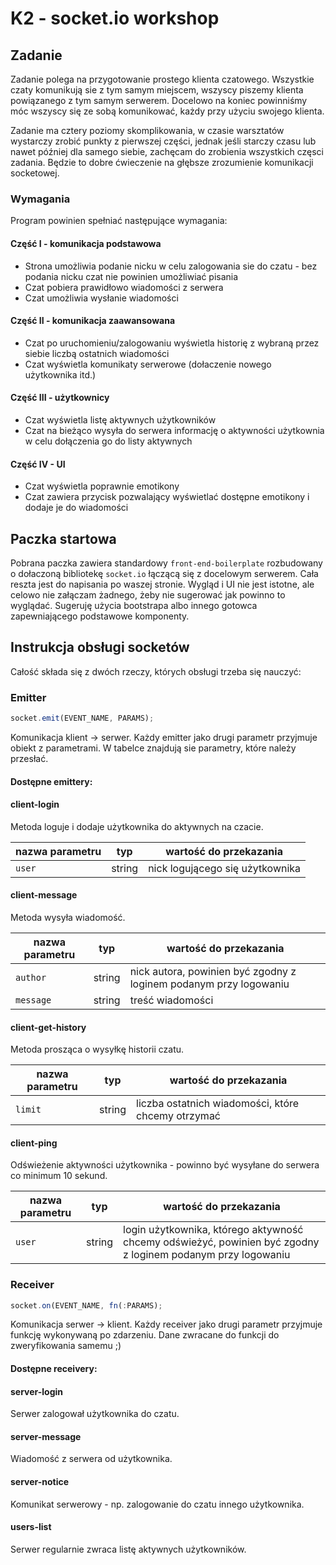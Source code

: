 # K2 - socket.io workshop

## Zadanie

Zadanie polega na przygotowanie prostego klienta czatowego. Wszystkie czaty komunikują sie z tym samym miejscem, wszyscy piszemy klienta powiązanego z tym samym serwerem. Docelowo na koniec powinniśmy móc wszyscy się ze sobą komunikować, każdy przy użyciu swojego klienta.
 
Zadanie ma cztery poziomy skomplikowania, w czasie warsztatów wystarczy zrobić punkty z pierwszej części, jednak jeśli starczy czasu lub nawet później dla samego siebie, zachęcam do zrobienia wszystkich częsci zadania. Będzie to dobre ćwieczenie na głębsze zrozumienie komunikacji socketowej.

### Wymagania

Program powinien spełniać następujące wymagania:

#### Część I - komunikacja podstawowa

* Strona umożliwia podanie nicku w celu zalogowania sie do czatu - bez podania nicku czat nie powinien umożliwiać pisania
* Czat pobiera prawidłowo wiadomości z serwera
* Czat umożliwia wysłanie wiadomości

#### Część II - komunikacja zaawansowana

* Czat po uruchomieniu/zalogowaniu wyświetla historię z wybraną przez siebie liczbą ostatnich wiadomości
* Czat wyświetla komunikaty serwerowe (dołaczenie nowego użytkownika itd.)

#### Część III - użytkownicy

* Czat wyświetla listę aktywnych użytkowników
* Czat na bieżąco wysyła do serwera informację o aktywności użytkownia w celu dołączenia go do listy aktywnych

#### Część IV - UI

* Czat wyświetla poprawnie emotikony
* Czat zawiera przycisk pozwalający wyświetlać dostępne emotikony i dodaje je do wiadomości 

## Paczka startowa

Pobrana paczka zawiera standardowy `front-end-boilerplate` rozbudowany o dołaczoną bibliotekę `socket.io` łączącą się z docelowym serwerem. Cała reszta jest do napisania po waszej stronie. Wygląd i UI nie jest istotne, ale celowo nie załączam żadnego, żeby nie sugerować jak powinno to wyglądać. Sugeruję użycia bootstrapa albo innego gotowca zapewniającego podstawowe komponenty.

## Instrukcja obsługi socketów

Całość składa się z dwóch rzeczy, których obsługi trzeba się nauczyć:

### Emitter

```js
socket.emit(EVENT_NAME, PARAMS);
```

Komunikacja klient -> serwer. Każdy emitter jako drugi parametr przyjmuje obiekt z parametrami. W tabelce znajdują sie parametry, które należy przesłać.

#### Dostępne emittery: ####

#### client-login ####

Metoda loguje i dodaje użytkownika do aktywnych na czacie.

|**nazwa parametru**|**typ**|**wartość do przekazania**|
|-------------------|-------|--------------------------|
|`user`|string|nick logującego się użytkownika|

#### client-message ####

Metoda wysyła wiadomość.

|**nazwa parametru**|**typ**|**wartość do przekazania**|
|-------------------|-------|--------------------------|
|`author`|string|nick autora, powinien być zgodny z loginem podanym przy logowaniu|
|`message`|string|treść wiadomości|

#### client-get-history ####

Metoda prosząca o wysyłkę historii czatu.

|**nazwa parametru**|**typ**|**wartość do przekazania**|
|-------------------|-------|--------------------------|
|`limit`|string|liczba ostatnich wiadomości, które chcemy otrzymać|

#### client-ping ####

Odświeżenie aktywności użytkownika - powinno być wysyłane do serwera co minimum 10 sekund.

|**nazwa parametru**|**typ**|**wartość do przekazania**|
|-------------------|-------|--------------------------|
|`user`|string|login użytkownika, którego aktywność chcemy odświeżyć, powinien być zgodny z loginem podanym przy logowaniu|

### Receiver ###

```js
socket.on(EVENT_NAME, fn(:PARAMS);
```

Komunikacja serwer -> klient. Każdy receiver jako drugi parametr przyjmuje funkcję wykonywaną po zdarzeniu. Dane zwracane do funkcji do zweryfikowania samemu ;)

#### Dostępne receivery: ####

#### server-login ####

Serwer zalogował użytkownika do czatu.

#### server-message ####

Wiadomość z serwera od użytkownika.

#### server-notice ####

Komunikat serwerowy - np. zalogowanie do czatu innego użytkownika.

#### users-list ####

Serwer regularnie zwraca listę aktywnych użytkowników.
